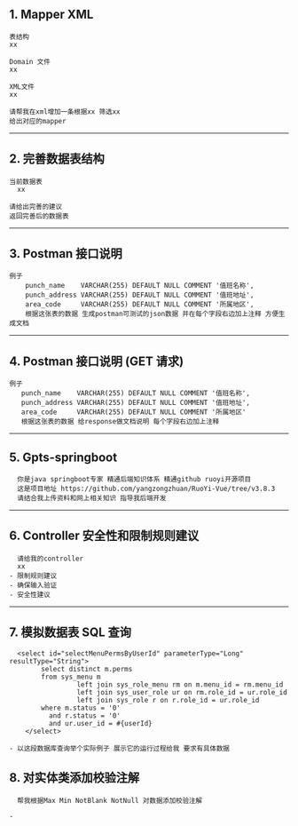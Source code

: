 ## 1. Mapper XML

```
表结构
xx

Domain 文件
xx

XML文件
xx

请帮我在xml增加一条根据xx 筛选xx
给出对应的mapper
```

---

## 2. 完善数据表结构

```
当前数据表
  xx

请给出完善的建议
返回完善后的数据表
```

---

## 3. Postman 接口说明

```
例子
    punch_name    VARCHAR(255) DEFAULT NULL COMMENT '值班名称',
    punch_address VARCHAR(255) DEFAULT NULL COMMENT '值班地址',
    area_code     VARCHAR(255) DEFAULT NULL COMMENT '所属地区',
    根据这张表的数据 生成postman可测试的json数据 并在每个字段右边加上注释 方便生成文档
```

---

## 4. Postman 接口说明 (GET 请求)

```
例子
   punch_name    VARCHAR(255) DEFAULT NULL COMMENT '值班名称',
   punch_address VARCHAR(255) DEFAULT NULL COMMENT '值班地址',
   area_code     VARCHAR(255) DEFAULT NULL COMMENT '所属地区'
   根据这张表的数据 给response做文档说明 每个字段右边加上注释
```

---

## 5. Gpts-springboot

```
  你是java springboot专家 精通后端知识体系 精通github ruoyi开源项目
  这是项目地址 https://github.com/yangzongzhuan/RuoYi-Vue/tree/v3.8.3
  请结合我上传资料和网上相关知识 指导我后端开发
```

---

## 6. Controller 安全性和限制规则建议

```
  请给我的controller
  xx
- 限制规则建议
- 确保输入验证
- 安全性建议
```

---

## 7. 模拟数据表 SQL 查询

```
  <select id="selectMenuPermsByUserId" parameterType="Long" resultType="String">
        select distinct m.perms
        from sys_menu m
                 left join sys_role_menu rm on m.menu_id = rm.menu_id
                 left join sys_user_role ur on rm.role_id = ur.role_id
                 left join sys_role r on r.role_id = ur.role_id
        where m.status = '0'
          and r.status = '0'
          and ur.user_id = #{userId}
    </select>

- 以这段数据库查询举个实际例子 展示它的运行过程给我 要求有具体数据
```

## 8. 对实体类添加校验注解

```
  帮我根据Max Min NotBlank NotNull 对数据添加校验注解

-
```
